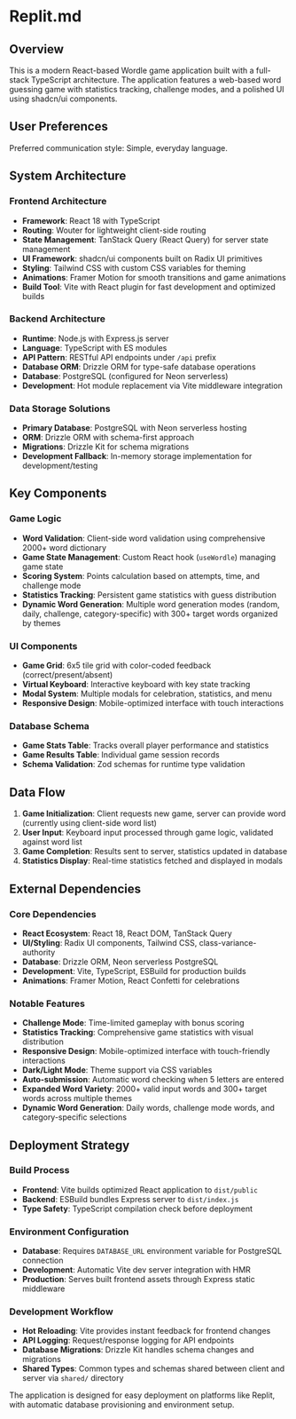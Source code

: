 # Replit.md

## Overview

This is a modern React-based Wordle game application built with a full-stack TypeScript architecture. The application features a web-based word guessing game with statistics tracking, challenge modes, and a polished UI using shadcn/ui components.

## User Preferences

Preferred communication style: Simple, everyday language.

## System Architecture

### Frontend Architecture
- **Framework**: React 18 with TypeScript
- **Routing**: Wouter for lightweight client-side routing
- **State Management**: TanStack Query (React Query) for server state management
- **UI Framework**: shadcn/ui components built on Radix UI primitives
- **Styling**: Tailwind CSS with custom CSS variables for theming
- **Animations**: Framer Motion for smooth transitions and game animations
- **Build Tool**: Vite with React plugin for fast development and optimized builds

### Backend Architecture
- **Runtime**: Node.js with Express.js server
- **Language**: TypeScript with ES modules
- **API Pattern**: RESTful API endpoints under `/api` prefix
- **Database ORM**: Drizzle ORM for type-safe database operations
- **Database**: PostgreSQL (configured for Neon serverless)
- **Development**: Hot module replacement via Vite middleware integration

### Data Storage Solutions
- **Primary Database**: PostgreSQL with Neon serverless hosting
- **ORM**: Drizzle ORM with schema-first approach
- **Migrations**: Drizzle Kit for schema migrations
- **Development Fallback**: In-memory storage implementation for development/testing

## Key Components

### Game Logic
- **Word Validation**: Client-side word validation using comprehensive 2000+ word dictionary
- **Game State Management**: Custom React hook (`useWordle`) managing game state
- **Scoring System**: Points calculation based on attempts, time, and challenge mode
- **Statistics Tracking**: Persistent game statistics with guess distribution
- **Dynamic Word Generation**: Multiple word generation modes (random, daily, challenge, category-specific) with 300+ target words organized by themes

### UI Components
- **Game Grid**: 6x5 tile grid with color-coded feedback (correct/present/absent)
- **Virtual Keyboard**: Interactive keyboard with key state tracking
- **Modal System**: Multiple modals for celebration, statistics, and menu
- **Responsive Design**: Mobile-optimized interface with touch interactions

### Database Schema
- **Game Stats Table**: Tracks overall player performance and statistics
- **Game Results Table**: Individual game session records
- **Schema Validation**: Zod schemas for runtime type validation

## Data Flow

1. **Game Initialization**: Client requests new game, server can provide word (currently using client-side word list)
2. **User Input**: Keyboard input processed through game logic, validated against word list
3. **Game Completion**: Results sent to server, statistics updated in database
4. **Statistics Display**: Real-time statistics fetched and displayed in modals

## External Dependencies

### Core Dependencies
- **React Ecosystem**: React 18, React DOM, TanStack Query
- **UI/Styling**: Radix UI components, Tailwind CSS, class-variance-authority
- **Database**: Drizzle ORM, Neon serverless PostgreSQL
- **Development**: Vite, TypeScript, ESBuild for production builds
- **Animations**: Framer Motion, React Confetti for celebrations

### Notable Features
- **Challenge Mode**: Time-limited gameplay with bonus scoring
- **Statistics Tracking**: Comprehensive game statistics with visual distribution
- **Responsive Design**: Mobile-optimized interface with touch-friendly interactions
- **Dark/Light Mode**: Theme support via CSS variables
- **Auto-submission**: Automatic word checking when 5 letters are entered
- **Expanded Word Variety**: 2000+ valid input words and 300+ target words across multiple themes
- **Dynamic Word Generation**: Daily words, challenge mode words, and category-specific selections

## Deployment Strategy

### Build Process
- **Frontend**: Vite builds optimized React application to `dist/public`
- **Backend**: ESBuild bundles Express server to `dist/index.js`
- **Type Safety**: TypeScript compilation check before deployment

### Environment Configuration
- **Database**: Requires `DATABASE_URL` environment variable for PostgreSQL connection
- **Development**: Automatic Vite dev server integration with HMR
- **Production**: Serves built frontend assets through Express static middleware

### Development Workflow
- **Hot Reloading**: Vite provides instant feedback for frontend changes
- **API Logging**: Request/response logging for API endpoints
- **Database Migrations**: Drizzle Kit handles schema changes and migrations
- **Shared Types**: Common types and schemas shared between client and server via `shared/` directory

The application is designed for easy deployment on platforms like Replit, with automatic database provisioning and environment setup.
